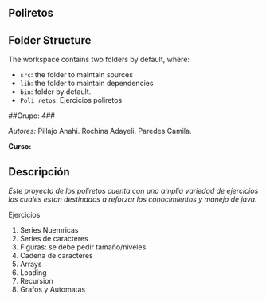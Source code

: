 ## Poliretos

## Folder Structure

The workspace contains two folders by default, where:

- `src`: the folder to maintain sources
- `lib`: the folder to maintain dependencies
- `bin`: folder by default.
- `Poli_retos`: Ejercicios poliretos

##Grupo: 4##

*Autores:*
Pillajo Anahi. Rochina Adayeli. Paredes Camila.

**Curso:** 

## Descripción
*Este proyecto de los poliretos cuenta con una amplia variedad de ejercicios los cuales estan destinados a reforzar los conocimientos y manejo de java.*

Ejercicios
1. Series Nuemricas
2. Series de caracteres
3. Figuras: se debe pedir tamaño/niveles
4. Cadena de caracteres
5. Arrays
6. Loading
7. Recursion
8. Grafos y Automatas
